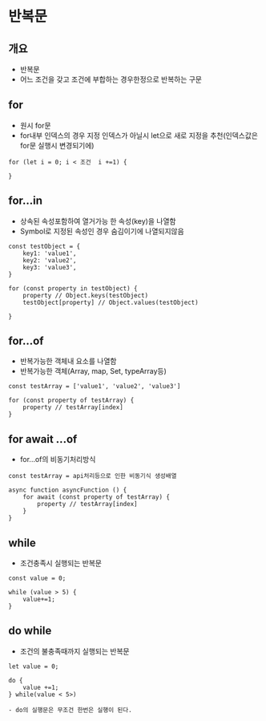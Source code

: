 # 반복문

## 개요
- 반복문
- 어느 조건을 갖고 조건에 부합하는 경우한정으로 반복하는 구문


## for
- 원시 for문
- for내부 인덱스의 경우 지정 인덱스가 아닐시 let으로 새로 지정을 추천(인덱스값은 for문 실행시 변경되기에)
```
for (let i = 0; i < 조건  i +=1) {

}
```

## for...in
- 상속된 속성포함하여 열거가능 한 속성(key)을 나열함
- Symbol로 지정된 속성인 경우 숨김이기에 나열되지않음
```
const testObject = {
    key1: 'value1',
    key2: 'value2',
    key3: 'value3',
}

for (const property in testObject) {
    property // Object.keys(testObject)
    testObject[property] // Object.values(testObject)

}
```

## for...of
- 반복가능한 객체내 요소를 나열함
- 반복가능한 객체(Array, map, Set, typeArray등)
```
const testArray = ['value1', 'value2', 'value3']

for (const property of testArray) {
    property // testArray[index]
}
```

## for await ...of
- for...of의 비동기처리방식
```
const testArray = api처리등으로 인한 비동기식 생성배열

async function asyncFunction () {
    for await (const property of testArray) {
        property // testArray[index]
    }
}

```

## while
- 조건충족시 실행되는 반복문
```
const value = 0;

while (value > 5) {
    value+=1;
}

```

## do while
- 조건의 불충족때까지 실행되는 반복문
```
let value = 0;

do {
    value +=1;
} while(value < 5>)

- do의 실행문은 무조건 한번은 실행이 된다.
```
